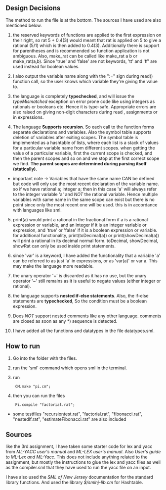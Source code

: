 ## Design Decisions
The method to run the file is at the bottom. The sources I have used are also mentioned below.

1. the reserved keywords of functions are applied to the first expression on their right, so rat 5 + 0.4(3) would meant that rat is applied on 5 to give a rational (5/1) which is then added to 0.4(3). Additionally there is support for parentheses and is recommended so function application is not ambiguous. Also, make_rat can be called like make\_rat a b or make\_rat(a,b). 
Since 'true' and 'false' are not keywords, 'tt' and 'ff' are used instead for boolean values.

2. I also output the variable name along with the ":=" sign during read() function call, so the user knows which variable they're giving the value to.

3. the language is completely **typechecked**, and will issue the *typeMismatched* exception on error prone code like using integers as rationals or booleans etc. Hence it is type-safe. Appropriate errors are also raised on giving non-digit characters during read , assignments or in expressions.

4. The language **Supports recursion**. So each call to the function forms separate declarations and variables. Also the symbol table supports deletion of variables after exiting scopes. The symbol table is implemented as a hashtable of lists, where each list is a stack of values for a particular variable name from different scopes. when getting the value of a particular variable, first the current scope is checked, and then the parent scopes and so on and we stop at the first correct scope we find. **The parent scopes are determined during parsing itself (statically).** 

 - important note -> Variables that have the same name CAN be defined but code will only use the most recent declaration of the variable name. so if we have rational a; integer a; then in this case 'a' will always refer to the integer variable 'a' and *NOT* the rational variable. Hence multiple variables with same name in the same scope can exist but there is no point since only the most recent one will be used. this is in accordance with languages like sml.

5. print(a) would print a rational in the fractional form if a is a rational expression or variable, and an integer if it is an integer variable or expression, and 'true' or 'false' if it is a boolean expression or variable. for additional functionality, print(toDecimal(a)) or print(showDecimal(a)) will print a rational in its decimal normal form. toDecimal, showDecimal, showRat can only be used inside print statements.

6. since 'var' is a keyword, I have added the functionality that a variable 'a' can be referred to as just 'a' in expressions, or as 'var(a)' or var a. This may make the language more readable.

7. the unary operator '+' is discarded as it has no use, but the unary operator '~' still remains as it is useful to negate values (either integer or rational). 

8. the language supports **nested if-else statements**. Also, the if-else statements are **typechecked**, So the condition must be a boolean expression.

9. Does *NOT* support nested comments like any other language. comments are closed as soon as any *) sequence is detected.

5. I have added all the functions and datatypes in the file datatypes.sml.


## How to run
1. Go into the folder with the files.
2. run the 'sml' command which opens sml in the terminal.
3. run

        CM.make "pi.cm";
4. then you can run the files 

        Pi.compile "factorial.rat";

 - some testfiles  "recursiontest.rat", "factorial.rat", "fibonacci.rat", "nestedIf.rat", "estimateFibonacci.rat" are also included

## Sources
like the 3rd assignment, I have taken some starter code for lex and yacc from *ML-YACC user's manual* and *ML-LEX user's manual*. Also *User's guide to ML-Lex and ML-Yacc*. This does not include anything related to the assignment, but mostly the instructions to glue the lex and yacc files as well as the compiler.sml that they have used to run the yacc file on an input. 

I have also used the *SML of New Jersey* documentation for the standard library functions.
And used the library *$/smlnj-lib.cm* for Hashtable.

